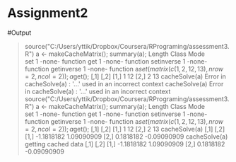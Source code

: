 # Assignment2
#Output 
> source("C:/Users/yttik/Dropbox/Coursera/RPrograming/assessment3.R")
> a <- makeCacheMatrix();
> summary(a);
           Length Class  Mode    
set        1      -none- function
get        1      -none- function
setinverse 1      -none- function
getinverse 1      -none- function
> a$set( matrix(c(1,2,12,13), nrow = 2, ncol = 2) );
> a$get();
     [,1] [,2]
[1,]    1   12
[2,]    2   13
> cacheSolve(a)
Error in cacheSolve(a) : '...' used in an incorrect context
> cacheSolve(a)
Error in cacheSolve(a) : '...' used in an incorrect context
> source("C:/Users/yttik/Dropbox/Coursera/RPrograming/assessment3.R")
> a <- makeCacheMatrix();
> summary(a);
           Length Class  Mode    
set        1      -none- function
get        1      -none- function
setinverse 1      -none- function
getinverse 1      -none- function
> a$set( matrix(c(1,2,12,13), nrow = 2, ncol = 2) );
> a$get();
     [,1] [,2]
[1,]    1   12
[2,]    2   13
> cacheSolve(a)
           [,1]        [,2]
[1,] -1.1818182  1.09090909
[2,]  0.1818182 -0.09090909
> cacheSolve(a)
getting cached data
           [,1]        [,2]
[1,] -1.1818182  1.09090909
[2,]  0.1818182 -0.09090909
